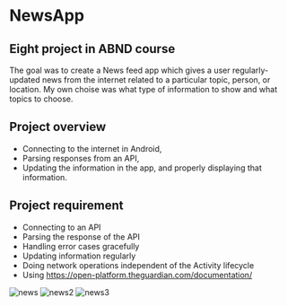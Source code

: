 # NewsApp
## Eight project in ABND course

The goal was to create a News feed app which gives a user regularly-updated news from the internet related to a particular topic, person, or location. My own choise was what type of information to show and what topics to choose.

## Project overview
- Connecting to the internet in Android,
- Parsing responses from an API, 
- Updating the information in the app, and properly displaying that information.

## Project requirement
- Connecting to an API
- Parsing the response of the API
- Handling error cases gracefully
- Updating information regularly
- Doing network operations independent of the Activity lifecycle
- Using https://open-platform.theguardian.com/documentation/


![news](https://user-images.githubusercontent.com/26045797/56085218-75e35600-5e48-11e9-8b1c-9f9a34421d86.png)
![news2](https://user-images.githubusercontent.com/26045797/56085219-75e35600-5e48-11e9-8f8a-9d0b601620b0.png)
![news3](https://user-images.githubusercontent.com/26045797/56085220-75e35600-5e48-11e9-8443-4b74fd84f1ad.png)

